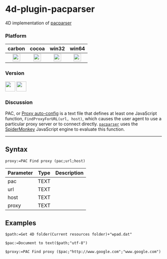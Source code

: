 # 4d-plugin-pacparser
4D implementation of [pacparser](https://github.com/manugarg/pacparser)

### Platform

| carbon | cocoa | win32 | win64 |
|:------:|:-----:|:---------:|:---------:|
|<img src="https://cloud.githubusercontent.com/assets/1725068/22371562/1b091f0a-e4db-11e6-8458-8653954a7cce.png" width="24" height="24" />|<img src="https://cloud.githubusercontent.com/assets/1725068/22371562/1b091f0a-e4db-11e6-8458-8653954a7cce.png" width="24" height="24" />|<img src="https://cloud.githubusercontent.com/assets/1725068/22371562/1b091f0a-e4db-11e6-8458-8653954a7cce.png" width="24" height="24" />|<img src="https://cloud.githubusercontent.com/assets/1725068/22371562/1b091f0a-e4db-11e6-8458-8653954a7cce.png" width="24" height="24" />|

### Version

<img src="https://cloud.githubusercontent.com/assets/1725068/18940649/21945000-8645-11e6-86ed-4a0f800e5a73.png" width="32" height="32" /> <img src="https://cloud.githubusercontent.com/assets/1725068/18940648/2192ddba-8645-11e6-864d-6d5692d55717.png" width="32" height="32" />

### Discussion

PAC, or [Proxy auto-config](https://en.wikipedia.org/wiki/Proxy_auto-config) is a text file that defines at least one JavaScript function, ``FindProxyForURL(url, host)``, which causes the user agent to use a particular proxy server or to connect directly. [``pacparser``](https://github.com/manugarg/pacparser) uses the [SpiderMonkey](https://en.wikipedia.org/wiki/SpiderMonkey)  JavaScript engine to evaluate this function.

---

## Syntax

```
proxy:=PAC Find proxy (pac;url;host)
```

Parameter|Type|Description
------------|------------|----
pac|TEXT|
url|TEXT|
host|TEXT|
proxy|TEXT|

## Examples

```
$path:=Get 4D folder(Current resources folder)+"wpad.dat"

$pac:=Document to text($path;"utf-8")

$proxy:=PAC Find proxy ($pac;"http://www.google.com";"www.google.com")
```
